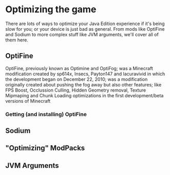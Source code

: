 # Optimizing the game

There are lots of ways to optimize your Java Edition experience if it's being slow for you; or your device is just bad as general. From mods like OptiFine and Sodium to more complex stuff like JVM arguments, we'll cover all of them here.

## OptiFine
OptiFine, previously known as Optimine and OptiFog; was a Minecraft modification created by sp614x, Insecs, Payton147 and lacuravivid in which the development began on December 22, 2010; was a modification originally created about pushing the fog away but also other features; like FPS Boost, Occlussion Culling, Hidden Geometry removal, Texture Mipmaping and Chunk Loading optimizations in the first development/beta versions of Minecraft

### Getting (and installing) OptiFine
## Sodium
## "Optimizing" ModPacks
## JVM Arguments
